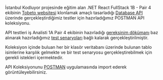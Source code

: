 İstanbul Kodluyor projesinde eğitim alan .NET React FullStack 1B - Pair 4 ekibinin 
[Tobeto websitesi](https://tobeto.com/) klonlamak amaçlı tasarladığı
[Database API](https://github.com/DotNetReactFullStack/TobetoPlatformCleanArchitecture) 
üzerinde gerçekleştirdiğimiz testler için hazırladığımız POSTMAN API koleksiyonu.

API testleri iş Analisti 1A Pair 4 ekibinin hazırladığı [gereksinim dökümanı](https://drive.google.com/drive/folders/1wkO0LNXbM_6Bzzd9t_EObn5n9ytR_30M)
baz alınarak hazırladığımız [test senaryoları](https://docs.google.com/document/d/17vmpqpjtscntxy58-rMEKxMhucdi_Mqj/edit?usp=sharing&ouid=102700099748686925525&rtpof=true&sd=true)
bağlı kalarak gerçekleştirilmiştir.

Koleksiyon içinde buluan her bir klasör veritabanı üzerinde bulunan tablo isimlerine karşılık gelmekte ve 
bir test senaryosu gerçekleştirebilmek için gerekli istekleri içermektedir.

API Koleksiyonunu [POSTMAN](https://www.postman.com/) uygulamasında import ederek görüntüleyebilirsiniz.
